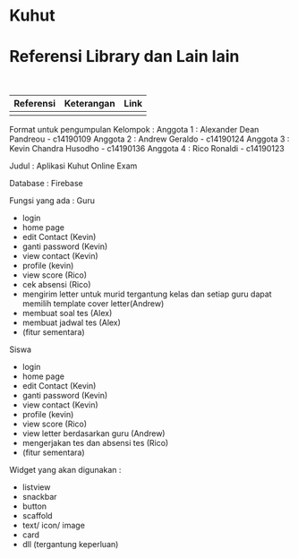 # Kuhut

<h1> Referensi Library dan Lain lain </h1><br>

| Referensi | Keterangan  | Link  |
| :---:     | :-:         | :-:   |
|           |             |       |

Format untuk pengumpulan Kelompok :
Anggota 1 : Alexander Dean Pandreou - c14190109
Anggota 2 : Andrew Geraldo - c14190124
Anggota 3 : Kevin Chandra Husodho - c14190136
Anggota 4 : Rico Ronaldi - c14190123

Judul : Aplikasi Kuhut Online Exam

Database : Firebase

Fungsi yang ada :
Guru
- login
- home page
- edit Contact (Kevin)
- ganti password (Kevin)
- view contact (Kevin)
- profile (kevin)
- view score (Rico)
- cek absensi (Rico)
- mengirim letter untuk murid tergantung kelas dan setiap guru dapat memilih template cover letter(Andrew)
- membuat soal tes (Alex)
- membuat jadwal tes (Alex)
- (fitur sementara)

Siswa
- login
- home page
- edit Contact (Kevin)
- ganti password (Kevin)
- view contact (Kevin)
- profile (kevin)
- view score (Rico)
- view letter berdasarkan guru (Andrew)
- mengerjakan tes dan absensi tes (Rico)
- (fitur sementara)

Widget yang akan digunakan :
- listview
- snackbar
- button
- scaffold
- text/ icon/ image
- card
- dll (tergantung keperluan)